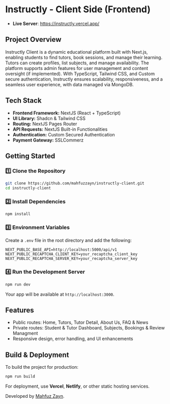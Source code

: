 # Instructly - Client Side (Frontend)

-   **Live Server**: https://instructly.vercel.app/

## **Project Overview**

Instructly Client is a dynamic educational platform built with Next.js, enabling students to find tutors, book sessions, and manage their learning. Tutors can create profiles, list subjects, and manage availability. The platform supports admin features for user management and content oversight (if implemented). With TypeScript, Tailwind CSS, and Custom secure authentication, Instructly ensures scalability, responsiveness, and a seamless user experience, with data managed via MongoDB.

## **Tech Stack**

-   **Frontend Framework:** NextJS (React + TypeScript)
-   **UI Library:** Shadcn & Tailwind CSS
-   **Routing:** NextJS Pages Router
-   **API Requests:** NextJS Built-in Functionalities
-   **Authentication:** Custom Secured Authentication
-   **Payment Gateway:** SSLCommerz

## **Getting Started**

### **1️⃣ Clone the Repository**

```sh
git clone https://github.com/mahfuzzayn/instructly-client.git
cd instructly-client
```

### **2️⃣ Install Dependencies**

```sh
npm install
```

### **3️⃣ Environment Variables**

Create a `.env` file in the root directory and add the following:

```env
NEXT_PUBLIC_BASE_API=http://localhost:5000/api/v1
NEXT_PUBLIC_RECAPTCHA_CLIENT_KEY=your_recaptcha_client_key
NEXT_PUBLIC_RECAPTCHA_SERVER_KEY=your_recaptcha_server_key
```

### **4️⃣ Run the Development Server**

```sh
npm run dev
```

Your app will be available at `http://localhost:3000`.

## **Features**

-   Public routes: Home, Tutors, Tutor Detail, About Us, FAQ & News
-   Private routes: Student & Tutor Dashboard, Subjects, Bookings & Review Managment
-   Responsive design, error handling, and UI enhancements

## **Build & Deployment**

To build the project for production:

```sh
npm run build
```

For deployment, use **Vercel**, **Netlify**, or other static hosting services.

Developed by [Mahfuz Zayn](https://mahfuzzayn.netlify.app/).
